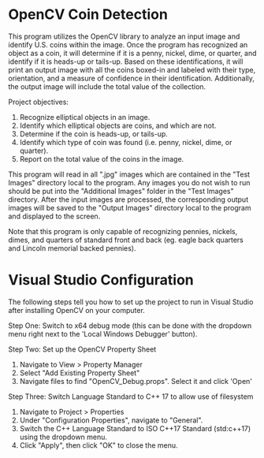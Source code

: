 # OpenCV Coin Detection

This program utilizes the OpenCV library to analyze an input image and identify U.S. coins within the image. Once the program has recognized an object as a coin, it will determine if it is a penny, nickel, dime, or quarter, and identify if it is heads-up or tails-up. Based on these identifications, it will print an output image with all the coins boxed-in and labeled with their type, orientation, and a measure of confidence in their identification. Additionally, the output image will include the total value of the collection.

Project objectives:
   1) Recognize elliptical objects in an image.
   2) Identify which elliptical objects are coins, and which are not.
   3) Determine if the coin is heads-up, or tails-up.
   4) Identify which type of coin was found (i.e. penny, nickel, dime, or quarter).
   5) Report on the total value of the coins in the image.

This program will read in all ".jpg" images which are contained in the "Test Images" directory local to the program. Any images you do not wish to run should be put into the "Additional Images" folder in the "Test Images" directory. After the input images are processed, the corresponding output images will be saved to the "Output Images" directory
local to the program and displayed to the screen.

Note that this program is only capable of recognizing pennies, nickels, dimes, and quarters of standard front and back (eg. eagle back quarters and Lincoln memorial backed pennies).


# Visual Studio Configuration

The following steps tell you how to set up the project to run in Visual Studio after installing OpenCV on your computer.

Step One: Switch to x64 debug mode (this can be done with the dropdown menu right next to the 'Local Windows Debugger'
button).

Step Two: Set up the OpenCV Property Sheet
   1) Navigate to View > Property Manager
   2) Select "Add Existing Property Sheet"
   3) Navigate files to find "OpenCV_Debug.props". Select it and click 'Open'

Step Three: Switch Language Standard to C++ 17 to allow use of filesystem
   1) Navigate to Project > Properties
   2) Under "Configuration Properties", navigate to "General".
   3) Switch the C++ Language Standard to ISO C++17 Standard (std:c++17) using the dropdown menu.
   4) Click "Apply", then click "OK" to close the menu.

